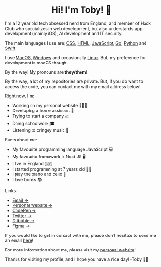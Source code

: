 <h1 align="center">
  Hi! I'm Toby! 👋
</h1>

I'm a 12 year old tech obsessed nerd from England, and member of Hack Club who specializes in web development, but also understands app development (mainly iOS), AI development and IT security.

The main languages I use are;  <a href="https://en.wikipedia.org/wiki/CSS">CSS</a>, <a href="https://en.wikipedia.org/wiki/HTML">HTML</a>, <a href="https://en.wikipedia.org/wiki/JavaScript">JavaScript</a>, <a href="https://en.wikipedia.org/wiki/Go_(programming_language)">Go</a>, <a href="https://en.wikipedia.org/wiki/Python_(programming_language)">Python</a> and <a href="https://en.wikipedia.org/wiki/Swift_(programming_language)">Swift</a>.

I use <a href="https://en.wikipedia.org/wiki/MacOS">MacOS</a>, <a href="https://en.wikipedia.org/wiki/Microsoft_Windows"> Windows</a> and occasionally <a href="https://en.wikipedia.org/wiki/Linux">Linux</a>. But, my preference for development is macOS though.

By the way! My pronouns are <b>they/them</b>!

By the way, a lot of my repositories are private. But, if you do want to access the code, you can contact me with my email address below!

Right now, I'm:
- Working on my personal website 👨🏻‍💻
- Developing a home assistant 🏡
- Trying to start a company 📈
- Doing schoolwork 🎓
- Listening to cringey music 🎼

Facts about me:
- My favourite programming language JavaScript 💻
- My favourite framework is Next JS 🖥
- I live in England 🇬🇧
- I started programming at 7 years old 🧒🏻
- I play the piano and cello 🎵
- I love books 📚

Links:
- <a href="mailto:toby@tobyb.xyz">Email →</a>
- <a href="https://tobyb.xyz">Personal Website →</a>
- <a href="https://codepen.io/itstobez">CodePen →</a>
- <a href="https://twitter.com/itstobez_">Twitter →</a>
- <a href="https://dribbble.com/iTobez">Dribbble →</a>
- <a href="https://www.figma.com/@tobyb">Figma →</a>
 
If you would like to get in contact with me, please don't hesitate to send me an email <a href="mailto:toby@tobyb.xyz">here</a>!

For more information about me, please visit my <a href="https://tobyb.xyz">personal website</a>!

Thanks for visiting my profile, and I hope you have a nice day! -Toby 🏳️‍🌈
